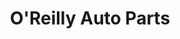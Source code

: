 ---
title: "O'Reilly Auto Parts"
url: /chicago/oreilly-auto-parts-west-roosevelt-road/
shop: car parts
---